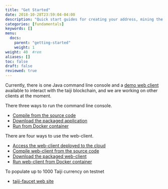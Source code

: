 ```yaml
---
title: "Get Started"
date: 2018-10-28T23:59:04-04:00
description: "Quick start guides for creating your address, mining the coins and start the first transaction on testnet."
categories: [fundamentals]
keywords: []
menu:
  docs:
    parent: "getting-started"
    weight: 1
weight: 40	#rem
aliases: []
toc: false
draft: false
reviewed: true
---
```


Currently, there is one Java command line console and a [demo web client][] available to interact with the taiji blockchain, and we are working on other clients at the moment. 

There three ways to run the command line console. 

- [Compile from the source code][]
- [Download the packaged application][]
- [Run from Docker container][]

There are four ways to use the web-client. 

- [Access the web-client deployed to the cloud][]
- [Compile web-client from the source code][]
- [Download the packaged web-client][]
- [Run web-client from Docker container][]

To populate up to 1000 Taiji currency on testnet

- [taiji-faucet web site][]

[Compile from the source code]: /getting-started/source-code/
[Download the packaged application]: /getting-started/standalone/
[Run from Docker container]: /getting-started/docker-command/
[demo web client]: https://demo.taiji.io
[Access the web-client deployed to the cloud]: /getting-started/web-cloud/
[Compile web-client from the source code]: /getting-started/web-source/
[Download the packaged web-client]: /getting-started/web-standalone/
[Run web-client from Docker container]: /getting-started/web-docker/
[taiji-faucet web site]: /getting-started/taiji-faucet/
